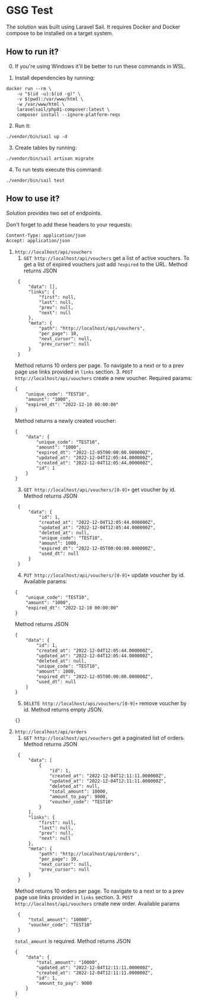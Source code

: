 # GSG Test

The solution was built using Laravel Sail. It requires Docker and Docker compose to be installed on a target system.

## How to run it?

0. If you're using Windows it'll be better to run these commands in WSL.

1. Install dependencies by running:

```
docker run --rm \
    -u "$(id -u):$(id -g)" \
    -v $(pwd):/var/www/html \
    -w /var/www/html \
    laravelsail/php81-composer:latest \
    composer install --ignore-platform-reqs
```

2. Run it:

```
./vendor/bin/sail up -d
```

3. Create tables by running:

```
./vendor/bin/sail artisan migrate
```

4. To run tests execute this command:

```
./vendor/bin/sail test
```

## How to use it?

Solution provides two set of endpoints.

Don't forget to add these headers to your requests:

```
Content-Type: application/json 
Accept: application/json
```

1. ``http://localhost/api/vouchers``
   1. ``GET http://localhost/api/vouchers`` get a list of active vouchers. To get a list of expired vouchers just add ``?expired`` to the URL.
   Method returns JSON
   ```
    {
        "data": [],
        "links": {
            "first": null,
            "last": null,
            "prev": null,
            "next": null
        },
        "meta": {
            "path": "http://localhost/api/vouchers",
            "per_page": 10,
            "next_cursor": null,
            "prev_cursor": null
        }
    }
   ```
   Method returns 10 orders per page. To navigate to a next or to a prev page use links provided in ``links`` section. 
   3. ``POST http://localhost/api/vouchers`` create a new voucher.
   Required params:
    ```
    {
        "unique_code": "TEST10",
        "amount": "1000",
        "expired_dt": "2022-12-10 00:00:00"
    }
    ```
   Method returns a newly created voucher:
    ```
    {
        "data": {
            "unique_code": "TEST10",
            "amount": "1000",
            "expired_dt": "2022-12-05T00:00:00.000000Z",
            "updated_at": "2022-12-04T12:05:44.000000Z",
            "created_at": "2022-12-04T12:05:44.000000Z",
            "id": 1
        }
    }
    ```
   3. ``GET http://localhost/api/vouchers/[0-9]+`` get voucher by id.
   Method returns JSON
   ```
    {
        "data": {
            "id": 1,
            "created_at": "2022-12-04T12:05:44.000000Z",
            "updated_at": "2022-12-04T12:05:44.000000Z",
            "deleted_at": null,
            "unique_code": "TEST10",
            "amount": 1000,
            "expired_dt": "2022-12-05T00:00:00.000000Z",
            "used_dt": null
        }
    }
   ```
   4. ``PUT http://localhost/api/vouchers/[0-9]+`` update voucher by id.
   Available params:
    ```
    {
        "unique_code": "TEST10",
        "amount": "1000",
        "expired_dt": "2022-12-10 00:00:00"
    }
    ```
   Method returns JSON
    ```
    {
        "data": {
            "id": 1,
            "created_at": "2022-12-04T12:05:44.000000Z",
            "updated_at": "2022-12-04T12:05:44.000000Z",
            "deleted_at": null,
            "unique_code": "TEST10",
            "amount": 1000,
            "expired_dt": "2022-12-05T00:00:00.000000Z",
            "used_dt": null
        }
    }
    ```
   5. ``DELETE http://localhost/api/vouchers/[0-9]+`` remove voucher by id.
   Method returns empty JSON.
   ```
   {}
   ```
2. ``http://localhost/api/orders``
   1. ``GET http://localhost/api/vouchers`` get a paginated list of orders.
   Method returns JSON
   ```
    {
        "data": [
            {
                "id": 1,
                "created_at": "2022-12-04T12:11:11.000000Z",
                "updated_at": "2022-12-04T12:11:11.000000Z",
                "deleted_at": null,
                "total_amount": 10000,
                "amount_to_pay": 9000,
                "voucher_code": "TEST10"
            }
        ],
        "links": {
            "first": null,
            "last": null,
            "prev": null,
            "next": null
        },
        "meta": {
            "path": "http://localhost/api/orders",
            "per_page": 10,
            "next_cursor": null,
            "prev_cursor": null
        }
    }
   ```
   Method returns 10 orders per page. To navigate to a next or to a prev page use links provided in ``links`` section.
   3. ``POST http://localhost/api/vouchers`` create new order.
   Available params
   ```
    {
        "total_amount": "10000",
        "voucher_code": "TEST10"
    }
   ```
   ``total_amount`` is required.
    Method returns JSON
    ```
    {
        "data": {
            "total_amount": "10000",
            "updated_at": "2022-12-04T12:11:11.000000Z",
            "created_at": "2022-12-04T12:11:11.000000Z",
            "id": 1,
            "amount_to_pay": 9000
        }
    }
    ```
